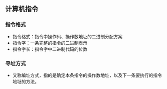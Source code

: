 ## 计算机指令
### 指令格式
* 指令格式：指令中操作码、操作数地址的二进制分配方案
* 指令字：一条完整的指令的二进制表示
* 指令字长：指令字中二进制代码的位数

### 寻址方式
* 又称编址方式，指的是确定本条指令的操作数地址，以及下一条要执行的指令地址的方法。
